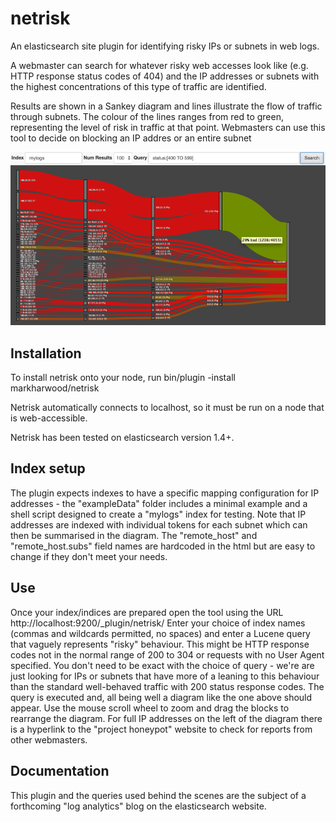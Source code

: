 # netrisk
An elasticsearch site plugin for identifying risky IPs or subnets in web logs.

A webmaster can search for whatever risky web accesses look like (e.g. HTTP response status codes of 404) and the IP addresses or subnets with the highest concentrations of this type of traffic are identified.

Results are shown in a Sankey diagram and lines illustrate the flow of traffic through subnets. The colour of the lines ranges from red to green, representing the level of risk in traffic at that point. Webmasters can use this tool to decide on blocking an IP addres or an entire subnet

![image](screenshot.png)

## Installation
To install netrisk onto your node, run bin/plugin -install markharwood/netrisk

Netrisk automatically connects to localhost, so it must be run on a node that is web-accessible. 

Netrisk has been tested on elasticsearch version 1.4+.

## Index setup
The plugin expects indexes to have a specific mapping configuration for IP addresses - the "exampleData" folder includes a minimal example and a shell script designed to create a "mylogs" index for testing.
Note that IP addresses are indexed with individual tokens for each subnet which can then be summarised in the diagram. The "remote_host" and "remote_host.subs" field names are hardcoded in the html but are easy to change if they don't meet your needs.

## Use
Once your index/indices are prepared open the tool using the URL http://localhost:9200/_plugin/netrisk/
Enter your choice of index names (commas and wildcards permitted, no spaces) and enter a Lucene query that vaguely represents "risky" behaviour. This might be HTTP response codes not in the normal range of 200 to 304 or requests with no User Agent specified. You don't need to be exact with the choice of query - we're are just looking for IPs or subnets that have more of a leaning to this behaviour than the standard well-behaved traffic with 200 status response codes. The query is executed and, all being well a diagram like the one above should appear.
Use the mouse scroll wheel to zoom and drag the blocks to rearrange the diagram. For full IP addresses on the left of the diagram there is a hyperlink to the "project honeypot" website to check for reports from other webmasters.

## Documentation
This plugin and the queries used behind the scenes are the subject of a forthcoming "log analytics" blog on the elasticsearch website. 
 
